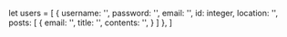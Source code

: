 let users = [ { username: '', password: '', email: '', id: integer, location: '', posts: [ { email: '', title: '', contents: '', } ] }, ]